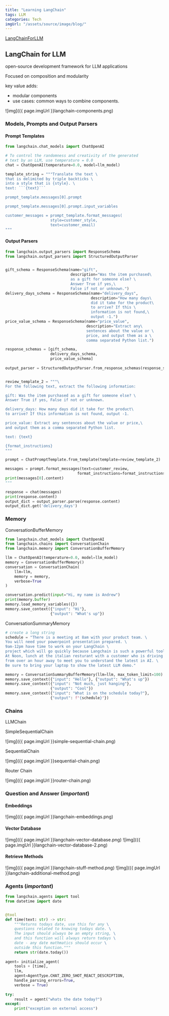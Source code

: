 ```yaml
---
title: "Learning LangChain"
tags: LLM
categories: Tech
imgUrl: "/assets/source/image/blog/"
---
```


[LangChainForLLM](https://learn.deeplearning.ai/courses/langchain/lesson/1/introduction)


## LangChain for LLM

open-source development framework for LLM applications

Focused on composition and modularity

key value adds:
 - modular components
 - use cases: common ways to combine components.

![img]({{ page.imgUrl }}langchain-components.png)


### Models, Prompts and Output Parsers

#### Prompt Templates

```python
from langchain.chat_models import ChatOpenAI

# To control the randomness and creativity of the generated
# text by an LLM, use temperature = 0.0
chat = ChatOpenAI(temperature=0.0, model=llm_model)

template_string = """Translate the text \
that is delimited by triple backticks \
into a style that is {style}. \
text: ```{text}```

prompt_template.messages[0].prompt

prompt_template.messages[0].prompt.input_variables

customer_messages = prompt_template.format_messages(
                    style=customer_style,
                    text=customer_email)
"""
```

#### Output Parsers

```python
from langchain.output_parsers import ResponseSchema
from langchain.output_parsers import StructuredOutputParser


gift_schema = ResponseSchema(name="gift",
                             description="Was the item purchased\
                             as a gift for someone else? \
                             Answer True if yes,\
                             False if not or unknown.")
delivery_days_schema = ResponseSchema(name="delivery_days",
                                      description="How many days\
                                      did it take for the product\
                                      to arrive? If this \
                                      information is not found,\
                                      output -1.")
price_value_schema = ResponseSchema(name="price_value",
                                    description="Extract any\
                                    sentences about the value or \
                                    price, and output them as a \
                                    comma separated Python list.")

response_schemas = [gift_schema, 
                    delivery_days_schema,
                    price_value_schema]
                    
output_parser = StructuredOutputParser.from_response_schemas(response_schemas)


review_template_2 = """\
For the following text, extract the following information:

gift: Was the item purchased as a gift for someone else? \
Answer True if yes, False if not or unknown.

delivery_days: How many days did it take for the product\
to arrive? If this information is not found, output -1.

price_value: Extract any sentences about the value or price,\
and output them as a comma separated Python list.

text: {text}

{format_instructions}
"""

prompt = ChatPromptTemplate.from_template(template=review_template_2)

messages = prompt.format_messages(text=customer_review, 
                                format_instructions=format_instructions)
print(messages[0].content)
"""
```

```python
response = chat(messages)
print(response.content)
output_dict = output_parser.parse(response.content)
output_dict.get('delivery_days')
```
### Memory
ConversationBufferMemory
```python
from langchain.chat_models import ChatOpenAI
from langchain.chains import ConversationChain
from langchain.memory import ConversationBufferMemory

llm = ChatOpenAI(temperature=0.0, model=llm_model)
memory = ConversationBufferMemory()
conversation = ConversationChain(
    llm=llm, 
    memory = memory,
    verbose=True
)

conversation.predict(input="Hi, my name is Andrew")
print(memory.buffer)
memory.load_memory_variables({})
memory.save_context({"input": "Hi"}, 
                    {"output": "What's up"})
```

ConversationSummaryMemory
```python
# create a long string
schedule = "There is a meeting at 8am with your product team. \
You will need your powerpoint presentation prepared. \
9am-12pm have time to work on your LangChain \
project which will go quickly because Langchain is such a powerful tool. \
At Noon, lunch at the italian resturant with a customer who is driving \
from over an hour away to meet you to understand the latest in AI. \
Be sure to bring your laptop to show the latest LLM demo."

memory = ConversationSummaryBufferMemory(llm=llm, max_token_limit=100)
memory.save_context({"input": "Hello"}, {"output": "What's up"})
memory.save_context({"input": "Not much, just hanging"},
                    {"output": "Cool"})
memory.save_context({"input": "What is on the schedule today?"}, 
                    {"output": f"{schedule}"})
```

### Chains

LLMChain

SimpleSequentialChain

![img]({{ page.imgUrl }}simple-sequential-chain.png)

SequentialChain

![img]({{ page.imgUrl }}sequential-chain.png)

Router Chain

![img]({{ page.imgUrl }}router-chain.png)


### Question and Answer (*important*)

#### Embeddings
![img]({{ page.imgUrl }}langchain-embeddings.png)

#### Vector Database
![img]({{ page.imgUrl }}langchain-vector-database.png)
![img]({{ page.imgUrl }}langchain-vector-database-2.png)

#### Retrieve Methods
![img]({{ page.imgUrl }}langchain-stuff-method.png)
![img]({{ page.imgUrl }}langchain-additional-method.png)

### Agents (*important*)

```python
from langchain.agents import tool
from datetime import date


@tool
def time(text: str) -> str:
    """Returns todays date, use this for any \
    questions related to knowing todays date. \
    The input should always be an empty string, \
    and this function will always return todays \
    date - any date mathmatics should occur \
    outside this function."""
    return str(date.today())
    
agent= initialize_agent(
    tools + [time], 
    llm, 
    agent=AgentType.CHAT_ZERO_SHOT_REACT_DESCRIPTION,
    handle_parsing_errors=True,
    verbose = True)
    
try:
    result = agent("whats the date today?") 
except: 
    print("exception on external access")
```


